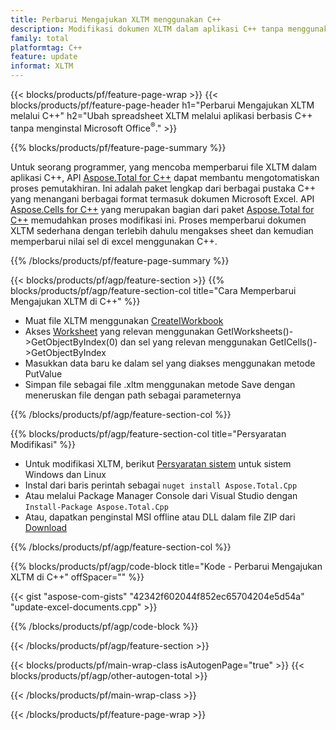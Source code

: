 ```yaml
---
title: Perbarui Mengajukan XLTM menggunakan C++
description: Modifikasi dokumen XLTM dalam aplikasi C++ tanpa menggunakan Microsoft Excel.
family: total
platformtag: C++
feature: update
informat: XLTM
---
```

{{< blocks/products/pf/feature-page-wrap >}}
{{< blocks/products/pf/feature-page-header h1="Perbarui Mengajukan XLTM melalui C++" h2="Ubah spreadsheet XLTM melalui aplikasi berbasis C++ tanpa menginstal Microsoft Office<sup>&reg;</sup>." >}}

{{% blocks/products/pf/feature-page-summary %}}

Untuk seorang programmer, yang mencoba memperbarui file XLTM dalam aplikasi C++, API [Aspose.Total for C++](https://products.aspose.com/total/cpp/) dapat membantu mengotomatiskan proses pemutakhiran. Ini adalah paket lengkap dari berbagai pustaka C++ yang menangani berbagai format termasuk dokumen Microsoft Excel. API [Aspose.Cells for C++](https://products.aspose.com/cells/cpp/) yang merupakan bagian dari paket [Aspose.Total for C++](https://products.aspose.com/total/cpp/) memudahkan proses modifikasi ini. Proses memperbarui dokumen XLTM sederhana dengan terlebih dahulu mengakses sheet dan kemudian memperbarui nilai sel di excel menggunakan C++.

{{% /blocks/products/pf/feature-page-summary %}}

{{< blocks/products/pf/agp/feature-section >}}
{{% blocks/products/pf/agp/feature-section-col title="Cara Memperbarui Mengajukan XLTM di C++" %}}

- Muat file XLTM menggunakan [CreateIWorkbook](https://reference.aspose.com/cells/cpp/class/aspose.cells.factory#a93f7282b976d2a001d44198dedaceee8)
- Akses [Worksheet](https://reference.aspose.com/cells/cpp/class/aspose.cells.i_worksheet) yang relevan menggunakan GetIWorksheets()->GetObjectByIndex(0) dan sel yang relevan menggunakan GetICells()->GetObjectByIndex
- Masukkan data baru ke dalam sel yang diakses menggunakan metode PutValue
- Simpan file sebagai file .xltm menggunakan metode Save dengan meneruskan file dengan path sebagai parameternya

{{% /blocks/products/pf/agp/feature-section-col %}}

{{% blocks/products/pf/agp/feature-section-col title="Persyaratan Modifikasi" %}}

- Untuk modifikasi XLTM, berikut [Persyaratan sistem](https://docs.aspose.com/cells/cpp/system-requirements/) untuk sistem Windows dan Linux 
- Instal dari baris perintah sebagai ```nuget install Aspose.Total.Cpp```
- Atau melalui Package Manager Console dari Visual Studio dengan ```Install-Package Aspose.Total.Cpp```
- Atau, dapatkan penginstal MSI offline atau DLL dalam file ZIP dari [Download](https://releases.aspose.com/cells/cpp)

{{% /blocks/products/pf/agp/feature-section-col %}}

{{% blocks/products/pf/agp/code-block title="Kode - Perbarui Mengajukan XLTM di C++" offSpacer="" %}}

{{< gist "aspose-com-gists" "42342f602044f852ec65704204e5d54a" "update-excel-documents.cpp" >}}

{{% /blocks/products/pf/agp/code-block %}}

{{< /blocks/products/pf/agp/feature-section >}}

{{< blocks/products/pf/main-wrap-class isAutogenPage="true" >}}
{{< blocks/products/pf/agp/other-autogen-total >}}

{{< /blocks/products/pf/main-wrap-class >}}

{{< /blocks/products/pf/feature-page-wrap >}}